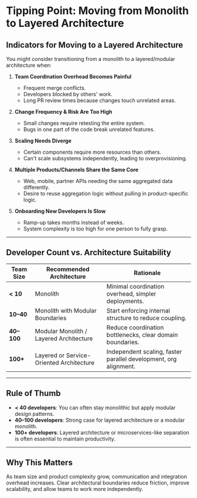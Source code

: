 # Tipping Point: Moving from Monolith to Layered Architecture

## Indicators for Moving to a Layered Architecture

You might consider transitioning from a monolith to a layered/modular architecture when:

1. **Team Coordination Overhead Becomes Painful**
   - Frequent merge conflicts.
   - Developers blocked by others' work.
   - Long PR review times because changes touch unrelated areas.

2. **Change Frequency & Risk Are Too High**
   - Small changes require retesting the entire system.
   - Bugs in one part of the code break unrelated features.

3. **Scaling Needs Diverge**
   - Certain components require more resources than others.
   - Can't scale subsystems independently, leading to overprovisioning.

4. **Multiple Products/Channels Share the Same Core**
   - Web, mobile, partner APIs needing the same aggregated data differently.
   - Desire to reuse aggregation logic without pulling in product-specific logic.

5. **Onboarding New Developers Is Slow**
   - Ramp-up takes months instead of weeks.
   - System complexity is too high for one person to fully grasp.

---

## Developer Count vs. Architecture Suitability

| Team Size | Recommended Architecture | Rationale |
|-----------|--------------------------|-----------|
| **< 10**  | Monolith                  | Minimal coordination overhead, simpler deployments. |
| **10–40** | Monolith with Modular Boundaries | Start enforcing internal structure to reduce coupling. |
| **40–100**| Modular Monolith / Layered Architecture | Reduce coordination bottlenecks, clear domain boundaries. |
| **100+**  | Layered or Service-Oriented Architecture | Independent scaling, faster parallel development, org alignment. |

---

## Rule of Thumb
- **< 40 developers**: You can often stay monolithic but apply modular design patterns.
- **40–100 developers**: Strong case for layered architecture or a modular monolith.
- **100+ developers**: Layered architecture or microservices-like separation is often essential to maintain productivity.

---

## Why This Matters
As team size and product complexity grow, communication and integration overhead increases. Clear architectural boundaries reduce friction, improve scalability, and allow teams to work more independently.
